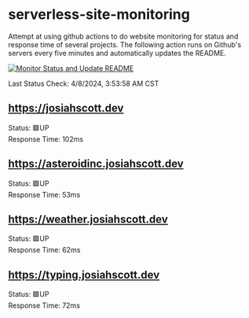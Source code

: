# serverless-site-monitoring
Attempt at using github actions to do website monitoring for status and response time of several projects. The following action runs on Github's servers every five minutes and automatically updates the README.  

[![Monitor Status and Update README](https://github.com/JosiahSco/serverless-site-monitoring/actions/workflows/monitor.yaml/badge.svg)](https://github.com/JosiahSco/serverless-site-monitoring/actions/workflows/monitor.yaml)

Last Status Check: 4/8/2024, 3:53:58 AM CST

## https://josiahscott.dev
Status: 🟩UP  
Response Time: 102ms

## https://asteroidinc.josiahscott.dev
Status: 🟩UP  
Response Time: 53ms

## https://weather.josiahscott.dev
Status: 🟩UP  
Response Time: 62ms

## https://typing.josiahscott.dev
Status: 🟩UP  
Response Time: 72ms

